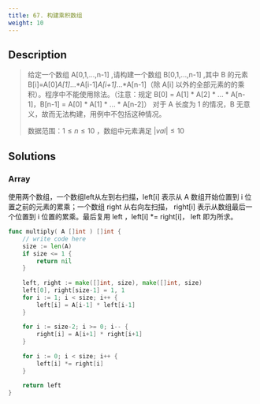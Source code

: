 ```yaml
---
title: 67. 构建乘积数组
weight: 10
---
```


## Description

> 给定一个数组 A[0,1,...,n-1] ,请构建一个数组 B[0,1,...,n-1] ,其中 B 的元素 B[i]=A[0]*A[1]*...*A[i-1]*A[i+1]*...*A[n-1]（除 A[i] 以外的全部元素的的乘积）。程序中不能使用除法。（注意：规定 B[0] = A[1] * A[2] * ... * A[n-1]，B[n-1] = A[0] * A[1] * ... * A[n-2]）
> 对于 A 长度为 1 的情况，B 无意义，故而无法构建，用例中不包括这种情况。
> 
> 数据范围：$1 \le n \le 10$  ，数组中元素满足 $|val| \le 10$


## Solutions

### Array

使用两个数组，一个数组left从左到右扫描，left[i] 表示从 A 数组开始位置到 i 位置之前的元素的累乘；一个数组 right 从右向左扫描， right[i] 表示从数组最后一个位置到 i 位置的累乘。最后复用 left ，left[i] *= right[i]， left 即为所求。
```go
func multiply( A []int ) []int {
    // write code here
    size := len(A)
    if size <= 1 {
        return nil
    }
    
    left, right := make([]int, size), make([]int, size)
    left[0], right[size-1] = 1, 1
    for i := 1; i < size; i++ {
        left[i] = A[i-1] * left[i-1]
    }
    
    for i := size-2; i >= 0; i-- {
        right[i] = A[i+1] * right[i+1]
    }
    
    for i := 0; i < size; i++ {
        left[i] *= right[i]
    }
    
    return left
}
```
